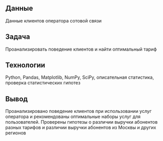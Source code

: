 ## Данные
Данные клиентов оператора сотовой связи
## Задача
Проанализировать поведение клиентов и найти оптимальный тариф
## Технологии
Python, Pandas, Matplotlib, NumPy, SciPy, описательная статистика, проверка статистических гипотез

## Вывод

Проанализировано поведение клиентов при использовании услуг оператора и
рекомендованы оптимальные наборы услуг для пользователей. Проверены гипотезы о различии выручки абонентов разных тарифов и
различии выручки абонентов из Москвы и других регионов

